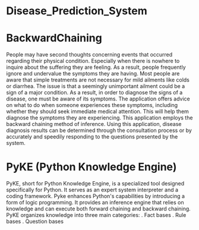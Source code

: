 # Disease_Prediction_System
# BackwardChaining
People may have second thoughts concerning events that occurred regarding their physical condition. Especially when there is nowhere to inquire about the suffering they are feeling. As a result, people frequently ignore and undervalue the symptoms they are having. Most people are aware that simple treatments are not necessary for mild ailments like colds or diarrhea. The issue is that a seemingly unimportant ailment could be a sign of a major condition. As a result, in order to diagnose the signs of a disease, one must be aware of its symptoms. The application offers advice on what to do when someone experiences these symptoms, including whether they should seek immediate medical attention. This will help them diagnose the symptoms they are experiencing. This application employs the backward chaining method of inference. Using this application, disease diagnosis results can be determined through the consultation process or by accurately and speedily responding to the questions presented by the system.
# PyKE (Python Knowledge Engine)
PyKE, short for Python Knowledge Engine, is a specialized tool designed specifically for Python. It serves as an expert system interpreter and a coding framework. Pyke enhances Python's capabilities by introducing a form of logic programming. It provides an inference engine that relies on knowledge and can execute both forward chaining and backward chaining. PyKE organizes knowledge into three main categories: 
. Fact bases
. Rule bases
. Question bases




